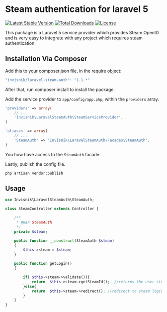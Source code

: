 # Steam authentication for laravel 5
[![Latest Stable Version](https://poser.pugx.org/invisnik/laravel-steam-auth/v/stable.svg)](https://packagist.org/packages/invisnik/laravel-steam-auth) 
[![Total Downloads](https://poser.pugx.org/invisnik/laravel-steam-auth/downloads)](https://packagist.org/packages/invisnik/laravel-steam-auth)
[![License](https://poser.pugx.org/invisnik/laravel-steam-auth/license.svg)](https://packagist.org/packages/invisnik/laravel-steam-auth)

This package is a Laravel 5 service provider which provides Steam OpenID and is very easy to integrate with any project which requires steam authentication.

## Installation Via Composer
Add this to your composer.json file, in the require object:

```javascript
"invisnik/laravel-steam-auth": "1.1.*"
```

After that, run composer install to install the package.

Add the service provider to `app/config/app.php`, within the `providers` array.

```php
'providers' => array(
	// ...
	'Invisnik\LaravelSteamAuth\SteamServiceProvider',
)
```

```php
'aliases' => array(
	// ...
	'SteamAuth' => 'Invisnik\LaravelSteamAuth\Facades\SteamAuth',
)
```
You how have access to the `SteamAuth` facade.

Lastly, publish the config file.
```
php artisan vendor:publish
```
## Usage
```php
use Invisnik\LaravelSteamAuth\SteamAuth;

class SteamController extends Controller {

    /**
     * @var SteamAuth
     */
    private $steam;

    public function __construct(SteamAuth $steam)
    {
        $this->steam = $steam;
    }

	public function getLogin()
	{

        if( $this->steam->validate()){
            return  $this->steam->getSteamId();  //returns the user steamid
        }else{
            return  $this->steam->redirect(); //redirect to steam login page
        }
	}
}
```
